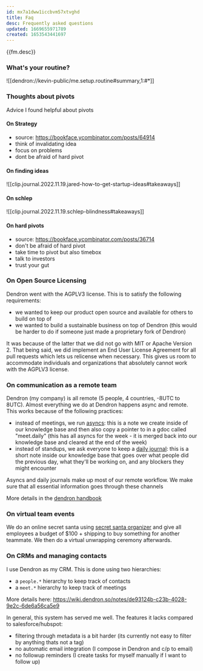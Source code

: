 ```yaml
---
id: mx7a1dww1iccbvm57xtvghd
title: Faq
desc: Frequently asked questions
updated: 1669655971789
created: 1653543441697
---
```


{{fm.desc}}

### What's your routine?

![[dendron://kevin-public/me.setup.routine#summary,1:#*]]

### Thoughts about pivots

Advice I found helpful about pivots

#### On Strategy
- source: https://bookface.ycombinator.com/posts/64914
- think of invalidating idea
- focus on problems
- dont be afraid of hard pivot

#### On finding ideas
![[clip.journal.2022.11.19.jared-how-to-get-startup-ideas#takeaways]]

#### On schlep
![[clip.journal.2022.11.19.schlep-blindness#takeaways]]

#### On hard pivots
- source: https://bookface.ycombinator.com/posts/36714
- don't be afraid of hard pivot
- take time to pivot but also timebox
- talk to investors
- trust your gut

### On Open Source Licensing

Dendron went with the AGPLV3 license. This is to satisfy the following requirements:
- we wanted to keep our product open source and available for others to build on top of
- we wanted to build a sustainable business on top of Dendron (this would be harder to do if someone just made a proprietary fork of Dendron)

It was because of the latter that we did not go with MIT or Apache Version 2. That being said, we did implement an End User License Agreement for all pull requests which lets us relicense when necessary. 
This gives us room to accommodate individuals and organizations that absolutely cannot work with the AGPLV3 license.

### On communication as a remote team

Dendron (my company) is all remote (5 people, 4 countries, -8UTC to 8UTC).  Almost everything we do at Dendron happens async and remote. This works because of the following practices:

- instead of meetings, we run [asyncs](https://handbook.dendron.so/notes/9bacfb70-5777-4fc4-b069-f902f42762b9): this is a note we create inside of our knowledge base and then also copy a pointer to in a gdoc called "meet.daily" (this has all asyncs for the week - it is merged back into our knowledge base and cleared at the end of the week)
- instead of standups, we ask everyone to keep a [daily journal](https://handbook.dendron.so/notes/f143773d-3f97-4dbd-8518-603fbb3b0288): this is a short note inside our knowledge base that goes over what people did the previous day, what they'll be working on, and any blockers they might encounter

Asyncs and daily journals make up most of our remote workflow. We make sure that all essential information goes through these channels

More details in the [dendron handbook](https://handbook.dendron.so/notes/27237fd0-4ae1-4e31-9c15-34167fb264d8)

### On virtual team events

We do an online secret santa using [secret santa organizer](https://www.secretsantaorganizer.com/) and give all employees a budget of $100 + shipping to buy something for another teammate. We then do a virtual unwrapping ceremony afterwards. 

### On CRMs and managing contacts

I use Dendron as my CRM. This is done using two hierarchies:
- a `people.*` hierarchy to keep track of contacts
- a `meet.*` hierarchy to keep track of meetings

More details here: https://wiki.dendron.so/notes/de93124b-c23b-4028-9e2c-6de6a56ca5e9

In general, this system has served me well. The features it lacks compared to salesforce/hubspot:
- filtering through metadata is a bit harder (its currently not easy to filter by anything thats not a tag)
- no automatic email integration (I compose in Dendron and c/p to email)
- no followup reminders (I create tasks for myself manually if I want to follow up)
